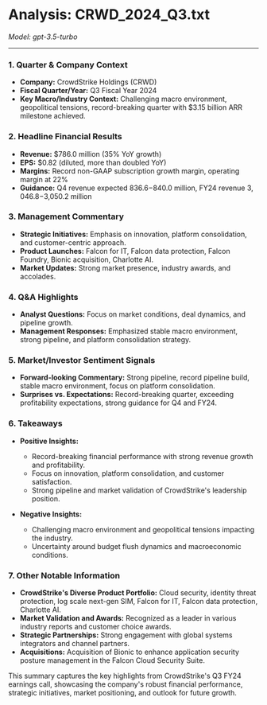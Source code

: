 # Analysis: CRWD_2024_Q3.txt

*Model: gpt-3.5-turbo*

---

### 1. Quarter & Company Context
- **Company:** CrowdStrike Holdings (CRWD)
- **Fiscal Quarter/Year:** Q3 Fiscal Year 2024
- **Key Macro/Industry Context:** Challenging macro environment, geopolitical tensions, record-breaking quarter with $3.15 billion ARR milestone achieved.

### 2. Headline Financial Results
- **Revenue:** $786.0 million (35% YoY growth)
- **EPS:** $0.82 (diluted, more than doubled YoY)
- **Margins:** Record non-GAAP subscription growth margin, operating margin at 22%
- **Guidance:** Q4 revenue expected $836.6-$840.0 million, FY24 revenue $3,046.8-$3,050.2 million

### 3. Management Commentary
- **Strategic Initiatives:** Emphasis on innovation, platform consolidation, and customer-centric approach.
- **Product Launches:** Falcon for IT, Falcon data protection, Falcon Foundry, Bionic acquisition, Charlotte AI.
- **Market Updates:** Strong market presence, industry awards, and accolades.

### 4. Q&A Highlights
- **Analyst Questions:** Focus on market conditions, deal dynamics, and pipeline growth.
- **Management Responses:** Emphasized stable macro environment, strong pipeline, and platform consolidation strategy.

### 5. Market/Investor Sentiment Signals
- **Forward-looking Commentary:** Strong pipeline, record pipeline build, stable macro environment, focus on platform consolidation.
- **Surprises vs. Expectations:** Record-breaking quarter, exceeding profitability expectations, strong guidance for Q4 and FY24.

### 6. Takeaways
- **Positive Insights:**
  - Record-breaking financial performance with strong revenue growth and profitability.
  - Focus on innovation, platform consolidation, and customer satisfaction.
  - Strong pipeline and market validation of CrowdStrike's leadership position.

- **Negative Insights:**
  - Challenging macro environment and geopolitical tensions impacting the industry.
  - Uncertainty around budget flush dynamics and macroeconomic conditions.

### 7. Other Notable Information
- **CrowdStrike's Diverse Product Portfolio:** Cloud security, identity threat protection, log scale next-gen SIM, Falcon for IT, Falcon data protection, Charlotte AI.
- **Market Validation and Awards:** Recognized as a leader in various industry reports and customer choice awards.
- **Strategic Partnerships:** Strong engagement with global systems integrators and channel partners.
- **Acquisitions:** Acquisition of Bionic to enhance application security posture management in the Falcon Cloud Security Suite.

This summary captures the key highlights from CrowdStrike's Q3 FY24 earnings call, showcasing the company's robust financial performance, strategic initiatives, market positioning, and outlook for future growth.